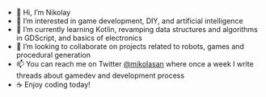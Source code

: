 - 👋 Hi, I’m Nikolay
- 👀 I’m interested in game development, DIY, and artificial intelligence
- 🌱 I’m currently learning Kotlin, revamping data structures and algorithms in GDScript, and basics of electronics
- 💞️ I’m looking to collaborate on projects related to robots, games and procedural generation
- 📫 You can reach me on Twitter [@mikolasan](https://twitter.com/mikolasan) where once a week I write threads about gamedev and development process
- ☕ Enjoy coding today!

<!---
mikolasan/mikolasan is a ✨ special ✨ repository because its `README.md` (this file) appears on your GitHub profile.
You can click the Preview link to take a look at your changes.
--->
